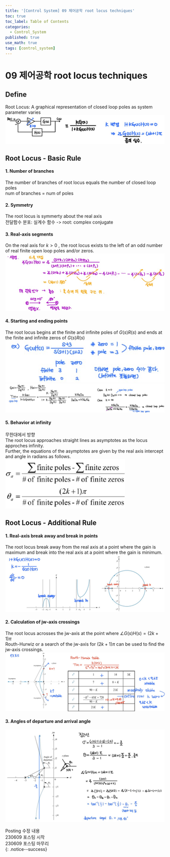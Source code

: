 ```yaml
---
title: '[Control System] 09 제어공학 root locus techniques'
toc: true
toc_label: Table of Contents
categories:
  - Control_System
published: true
use_math: true
tags: [control_system]
---
```


# 09 제어공학 root locus techniques

## Define
Root Locus: A graphical representation of closed loop poles as system parameter varies  
![define](/assets/images/Control_System_img/9-1-define.jpg)  

## Root Locus - Basic Rule
#### 1. Number of branches
The number of branches of root locus equals the number of closed loop poles  
num of branches = num of poles  

#### 2. Symmetry
The root locus is symmerty about the real axis  
전달함수 분포: 실계수 함수 -> root: complex conjugate  

#### 3. Real-axis segments
On the real axis for $k>0$ , the root locus exists to the left of an odd number of real finite open loop poles and/or zeros.  
![real axis segments](/assets/images/Control_System_img/9-2-real-axis.jpg)

#### 4. Starting and ending points
The root locus begins at the finite and infinite poles of $G(s)R(s)$ and ends at the finite and infinite zeros of $G(s)R(s)$  
![9-3-4-1](/assets/images/Control_System_img/9-3-4-1.jpg)  
![9-3-4-2](/assets/images/Control_System_img/9-3-4-2.jpg)  

#### 5. Behavior at infinity
무한대에서 방향  
The root locus approaches straight lines as asymptotes as the locus approches infinity.  
Further, the equations of the asymptotes are given by the real axis intercept and angle in radians as follows.  
![9-4-behavior-at-infinity](/assets/images/Control_System_img/9-4-behavior-at-infinity.jpg)  


## Root Locus - Additional Rule
#### 1. Real-axis break away and break in points
The root locus break away from the real axis at a point where the gain is maximum and break into the real axis at a point where the gain is minimum.  
![real axis](/assets/images/Control_System_img/9-5-real.jpg)

#### 2. Calculation of jw-axis crossings
The root locus acrosses the jw-axis at the point where $\angle G(s)H(s)=(2k+1)\pi$   
Routh-Hurwiz or a search of the jw-axis for $(2k+1)\pi$ can be used to find the jw-axis crossings.  
![calculation](/assets/images/Control_System_img/9-6-calc.jpg)

#### 3. Angles of departure and arrival angle
![angles](/assets/images/Control_System_img/9-7-angles.jpg)


Posting 수정 내용   
230609 포스팅 시작  
230609 포스팅 마무리  
{: .notice--success}